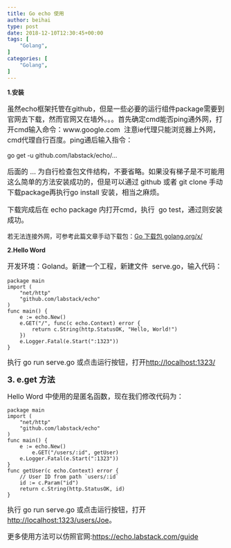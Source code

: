 ```yaml
---
title: Go echo 使用
author: beihai
type: post
date: 2018-12-10T12:30:45+00:00
tags: [
	"Golang",
]
categories: [
	"Golang",
]
---
```

<p class="has-body-font-size">
  <strong>1.安装</strong>
</p>

<p style="font-size: 16px;">
  虽然echo框架托管在github，但是一些必要的运行组件package需要到官网去下载，然而官网又在墙外。。。首先确定cmd能否ping通外网，打开cmd输入命令：www.google.com  注意ie代理只能浏览器上外网，cmd代理自行百度。ping通后输入指令：
</p>

<p class="has-text-color has-accent-color">
  go get -u github.com/labstack/echo/…
</p>

<p style="font-size: 16px;">
  后面的 &#8230; 为自行检查包文件结构，不要省略。如果没有梯子是不可能用这么简单的方法安装成功的，但是可以通过 github 或者 git clone 手动下载package再执行go install 安装，相当之麻烦。
</p>

<p style="font-size: 16px;">
  下载完成后在 echo package 内打开cmd，执行  go test，通过则安装成功。
</p>

若无法连接外网，可参考此篇文章手动下载包：[Go 下载包 golang.org/x/][1]

<p class="has-body-font-size">
  <strong>2.Hello Word</strong>
</p>

<p style="font-size: 16px;">
  开发环境：Goland。新建一个工程，新建文件  serve.go，输入代码：
</p>

<pre class="pure-highlightjs"><code class="null">package main
import (
	"net/http"
	"github.com/labstack/echo"
)
func main() {
	e := echo.New()
	e.GET("/", func(c echo.Context) error {
		return c.String(http.StatusOK, "Hello, World!")
	})
	e.Logger.Fatal(e.Start(":1323"))
}</code></pre>

<p style="font-size: 12px;">
  <span style="font-size: 12pt;">执行 go run serve.go 或点击运行按钮，打开<a href="http://localhost:1323/" target="_blank" rel="noreferrer noopener">http://localhost:1323/</a></span>
</p>

<span style="font-size: 14pt;"><strong>3. e.get 方法</strong></span>

<span style="font-size: 12pt;">Hello Word 中使用的是匿名函数，现在我们修改代码为：</span>

<pre class="pure-highlightjs"><code class="null">package main
import (
	"net/http"
	"github.com/labstack/echo"
)
func main() {
	e := echo.New()
        e.GET("/users/:id", getUser)
	e.Logger.Fatal(e.Start(":1323"))
}
func getUser(c echo.Context) error {
  	// User ID from path `users/:id`
  	id := c.Param("id")
	return c.String(http.StatusOK, id)
}</code></pre>

<span style="font-size: 12pt;">执行 go run serve.go 或点击运行按钮，打开<a href="http://localhost:1323/users/Joe" target="_blank" rel="noopener noreferrer">http://localhost:1323/users/Joe</a>。</span>

<span style="font-size: 12pt;">更多使用方法可以仿照官网:<a href="https://echo.labstack.com/guide" target="_blank" rel="noopener noreferrer">https://echo.labstack.com/guide</a></span>

<p style="font-size: 12px;">
</p>

 [1]: https://www.wingsxdu.com/blog/tech/1095/